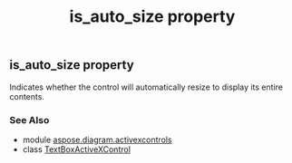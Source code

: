 ﻿---
title: is_auto_size property
second_title: Aspose.Diagram for Python via .NET API References
description: 
type: docs
weight: 150
url: /python-net/aspose.diagram.activexcontrols/textboxactivexcontrol/is_auto_size/
is_root: false
---

## is_auto_size property


Indicates whether the control will automatically resize to display its entire contents.

### See Also
* module [aspose.diagram.activexcontrols](../../)
* class [TextBoxActiveXControl](/diagram/python-net/aspose.diagram.activexcontrols/textboxactivexcontrol)
